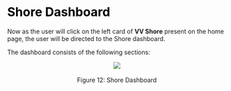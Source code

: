 # <p1 style="color:black;">**Shore Dashboard**</p1>

Now as the user will click on the left card of **VV Shore** present on the home page, the user will be directed to the Shore dashboard. 

The dashboard consists of the following sections:

<center><img src="/img/shore_dashboard.png"></center>   
<center>Figure 12: Shore Dashboard</center>





